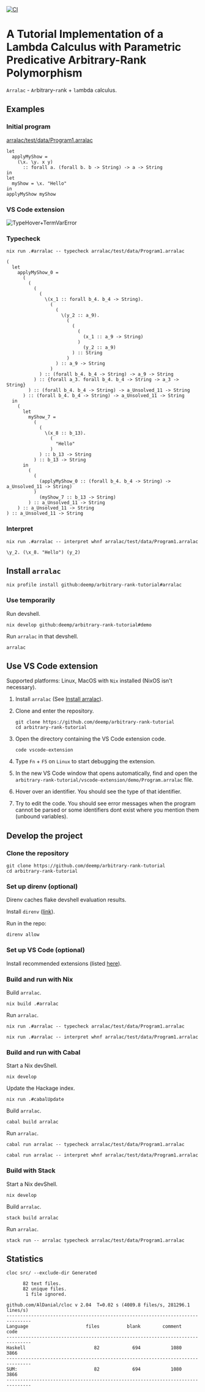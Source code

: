 [![CI](https://github.com/deemp/arbitrary-rank-tutorial/actions/workflows/ci.yaml/badge.svg)](https://github.com/deemp/arbitrary-rank-tutorial/actions/workflows/ci.yaml)

# A Tutorial Implementation of a Lambda Calculus with Parametric Predicative Arbitrary-Rank Polymorphism

`Arralac` - `Ar`bitrary-`ra`nk + `la`mbda `c`alculus.

## Examples

### Initial program

[arralac/test/data/Program1.arralac](./arralac/test/data/Program1.arralac)

```console
let
  applyMyShow =
    (\x. \y. x y)
      :: forall a. (forall b. b -> String) -> a -> String
in
let
  myShow = \x. "Hello"
in
applyMyShow myShow
```

### VS Code extension

![TypeHover+TermVarError](./README/TypeHover+TermVarError.png)

### Typecheck

```console
nix run .#arralac -- typecheck arralac/test/data/Program1.arralac
```

```console
(
  let
    applyMyShow_0 =
      (
        (
          (
            (
              \(x_1 :: forall b_4. b_4 -> String).
                (
                  (
                    \(y_2 :: a_9).
                      (
                        (
                          (
                            (x_1 :: a_9 -> String)
                          )
                            (y_2 :: a_9)
                        ) :: String
                      )
                  ) :: a_9 -> String
                )
            ) :: (forall b_4. b_4 -> String) -> a_9 -> String
          ) :: {forall a_3. forall b_4. b_4 -> String -> a_3 -> String}
        ) :: (forall b_4. b_4 -> String) -> a_Unsolved_11 -> String
      ) :: (forall b_4. b_4 -> String) -> a_Unsolved_11 -> String
  in
    (
      let
        myShow_7 =
          (
            (
              \(x_8 :: b_13).
                (
                  "Hello"
                )
            ) :: b_13 -> String
          ) :: b_13 -> String
      in
        (
          (
            (applyMyShow_0 :: (forall b_4. b_4 -> String) -> a_Unsolved_11 -> String)
          )
            (myShow_7 :: b_13 -> String)
        ) :: a_Unsolved_11 -> String
    ) :: a_Unsolved_11 -> String
) :: a_Unsolved_11 -> String
```

### Interpret

```console
nix run .#arralac -- interpret whnf arralac/test/data/Program1.arralac
```

```console
\y_2. (\x_8. "Hello") (y_2)
```

## Install `arralac`

```console
nix profile install github:deemp/arbitrary-rank-tutorial#arralac
```

### Use temporarily

Run devshell.

```console
nix develop github:deemp/arbitrary-rank-tutorial#demo
```

Run `arralac` in that devshell.

```console
arralac
```

## Use VS Code extension

Supported platforms: Linux, MacOS with `Nix` installed (NixOS isn't necessary).

1. Install `arralac` (See [Install arralac](#install-arralac)).

1. Clone and enter the repository.

    ```console
    git clone https://github.com/deemp/arbitrary-rank-tutorial
    cd arbitrary-rank-tutorial
    ```

1. Open the directory containing the VS Code extension code.
  
    ```console
    code vscode-extension
    ```

1. Type `Fn` + `F5` on `Linux` to start debugging the extension.

1. In the new VS Code window that opens automatically, find and open the `arbitrary-rank-tutorial/vscode-extension/demo/Program.arralac` file.

1. Hover over an identifier. You should see the type of that identifier.

1. Try to edit the code. You should see error messages when the program cannot be parsed or some identifiers dont exist where you mention them (unbound variables).

## Develop the project

### Clone the repository

```console
git clone https://github.com/deemp/arbitrary-rank-tutorial
cd arbitrary-rank-tutorial
```

### Set up direnv (optional)

Direnv caches flake devshell evaluation results.

Install `direnv` ([link](https://direnv.net/#basic-installation)).

Run in the repo:

```console
direnv allow
```

### Set up VS Code (optional)

Install recommended extensions (listed [here](.vscode/extensions.json)).

### Build and run with Nix

Build `arralac`.

```console
nix build .#arralac
```

Run `arralac`.

```console
nix run .#arralac -- typecheck arralac/test/data/Program1.arralac

nix run .#arralac -- interpret whnf arralac/test/data/Program1.arralac
```

### Build and run with Cabal

Start a Nix devShell.

```console
nix develop
```

Update the Hackage index.

```console
nix run .#cabalUpdate
```

Build `arralac`.

```console
cabal build arralac
```

Run `arralac`.

```console
cabal run arralac -- typecheck arralac/test/data/Program1.arralac

cabal run arralac -- interpret whnf arralac/test/data/Program1.arralac
```

### Build with Stack

Start a Nix devShell.

```console
nix develop
```

Build `arralac`.

```console
stack build arralac
```

Run `arralac`.

```console
stack run -- arralac typecheck arralac/test/data/Program1.arralac
```

## Statistics

```console
cloc src/ --exclude-dir Generated

      82 text files.
      82 unique files.                              
       1 file ignored.

github.com/AlDanial/cloc v 2.04  T=0.02 s (4089.8 files/s, 281296.1 lines/s)
-------------------------------------------------------------------------------
Language                     files          blank        comment           code
-------------------------------------------------------------------------------
Haskell                         82            694           1080           3866
-------------------------------------------------------------------------------
SUM:                            82            694           1080           3866
-------------------------------------------------------------------------------
```
